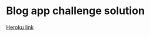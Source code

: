 Blog app challenge solution
==========================
[Heroku link](https://salty-atoll-56086.herokuapp.com/)
